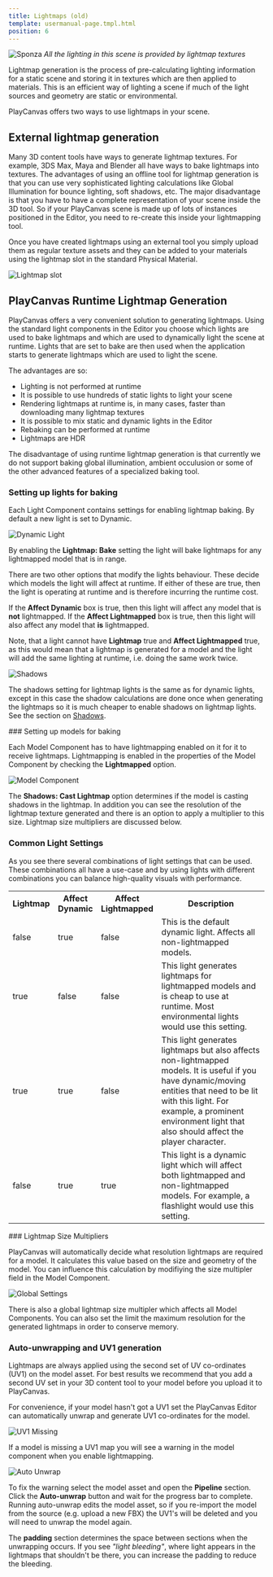 ```yaml
---
title: Lightmaps (old)
template: usermanual-page.tmpl.html
position: 6
---
```


![Sponza][10]
*All the lighting in this scene is provided by lightmap textures*

Lightmap generation is the process of pre-calculating lighting information for a static scene and storing it in textures which are then applied to materials. This is an efficient way of lighting a scene if much of the light sources and geometry are static or environmental.

PlayCanvas offers two ways to use lightmaps in your scene.

## External lightmap generation

Many 3D content tools have ways to generate lightmap textures. For example, 3DS Max, Maya and Blender all have ways to bake lightmaps into textures. The advantages of using an offline tool for lightmap generation is that you can use very sophisticated lighting calculations like Global Illumination for bounce lighting, soft shadows, etc. The major disadvantage is that you have to have a complete representation of your scene inside the 3D tool. So if your PlayCanvas scene is made up of lots of instances positioned in the Editor, you need to re-create this inside your lightmapping tool.

Once you have created lightmaps using an external tool you simply upload them as regular texture assets and they can be added to your materials using the lightmap slot in the standard Physical Material.

![Lightmap slot][1]

## PlayCanvas Runtime Lightmap Generation

PlayCanvas offers a very convenient solution to generating lightmaps. Using the standard light components in the Editor you choose which lights are used to bake lightmaps and which are used to dynamically light the scene at runtime. Lights that are set to bake are then used when the application starts to generate lightmaps which are used to light the scene.

The advantages are so:

* Lighting is not performed at runtime
* It is possible to use hundreds of static lights to light your scene
* Rendering lightmaps at runtime is, in many cases, faster than downloading many lightmap textures
* It is possible to mix static and dynamic lights in the Editor
* Rebaking can be performed at runtime
* Lightmaps are HDR

The disadvantage of using runtime lightmap generation is that currently we do not support baking global illumination, ambient occulusion or some of the other advanced features of a specialized baking tool.

### Setting up lights for baking

Each Light Component contains settings for enabling lightmap baking. By default a new light is set to Dynamic.

![Dynamic Light][2]

By enabling the **Lightmap: Bake** setting the light will bake lightmaps for any lightmapped model that is in range.

There are two other options that modify the lights behaviour. These decide which models the light will affect at runtime. If either of these are true, then the light is operating at runtime and is therefore incurring the runtime cost.

 If the **Affect Dynamic** box is true, then this light will affect any model that is **not** lightmapped. If the **Affect Lightmapped** box is true, then this light will also affect any model that **is** lightmapped.

Note, that a light cannot have **Lightmap** true and **Affect Lightmapped** true, as this would mean that a lightmap is generated for a model and the light will add the same lighting at runtime, i.e. doing the same work twice.

![Shadows][3]

The shadows setting for lightmap lights is the same as for dynamic lights, except in this case the shadow calculations are done once when generating the lightmaps so it is much cheaper to enable shadows on lightmap lights. See the section on [Shadows][4].

### Setting up models for baking

Each Model Component has to have lightmapping enabled on it for it to receive lightmaps. Lightmapping is enabled in the properties of the Model Component by checking the **Lightmapped** option.

![Model Component][5]

The **Shadows: Cast Lightmap** option determines if the model is casting shadows in the lightmap. In addition you can see the resolution of the lightmap texture generated and there is an option to apply a multiplier to this size. Lightmap size multipliers are discussed below.

### Common Light Settings

As you see there several combinations of light settings that can be used. These combinations all have a use-case and by using lights with different combinations you can balance high-quality visuals with performance.


<table>
<tr>
    <th>Lightmap</th><th>Affect Dynamic</th><th>Affect Lightmapped</th><th style="width: 50%;">Description</th>
</tr>
<tr>
    <td class="centered">false</td><td class="centered">true</td><td class="centered">false</td><td>This is the default dynamic light. Affects all non-lightmapped models.</td>
</tr>
<tr>
    <td class="centered">true</td><td class="centered">false</td><td class="centered">false</td><td>This light generates lightmaps for lightmapped models and is cheap to use at runtime. Most environmental lights would use this setting.</td>
</tr>
<tr>
    <td class="centered">true</td><td class="centered">true</td><td class="centered">false</td><td>This light generates lightmaps but also affects non-lightmapped models. It is useful if you have dynamic/moving entities that need to be lit with this light. For example, a prominent environment light that also should affect the player character.</td>
</tr>
<tr>
    <td class="centered">false</td><td class="centered">true</td><td class="centered">true</td><td>This light is a dynamic light which will affect both lightmapped and non-lightmapped models. For example, a flashlight would use this setting.</td>
</tr>
</table>

### Lightmap Size Multipliers

PlayCanvas will automatically decide what resolution lightmaps are required for a model. It calculates this value based on the size and geometry of the model. You can influence this calculation by modifiying the size multipler field in the Model Component.

![Global Settings][6]

There is also a global lightmap size multipler which affects all Model Components. You can also set the limit the maximum resolution for the generated lightmaps in order to conserve memory.

### Auto-unwrapping and UV1 generation

Lightmaps are always applied using the second set of UV co-ordinates (UV1) on the model asset. For best results we recommend that you add a second UV set in your 3D content tool to your model before you upload it to PlayCanvas.

For convenience, if your model hasn't got a UV1 set the PlayCanvas Editor can automatically unwrap and generate UV1 co-ordinates for the model.

![UV1 Missing][7]

If a model is missing a UV1 map you will see a warning in the model component when you enable lightmapping.

![Auto Unwrap][8]

To fix the warning select the model asset and open the **Pipeline** section. Click the **Auto-unwrap** button and wait for the progress bar to complete. Running auto-unwrap edits the model asset, so if you re-import the model from the source (e.g. upload a new FBX) the UV1's will be deleted and you will need to unwrap the model again.

The **padding** section determines the space between sections when the unwrapping occurs. If you see *"light bleeding"*, where light appears in the lightmaps that shouldn't be there, you can increase the padding to reduce the bleeding.

[1]: /images/user-manual/material-inspector/lightmap.jpg
[2]: /images/user-manual/lighting/lightmaps/spot-dynamic.jpg
[3]: /images/user-manual/lighting/lightmaps/shadows.jpg
[4]: /user-manual/graphics/lighting/shadows
[5]: /images/user-manual/lighting/lightmaps/model-settings.jpg
[6]: /images/user-manual/lighting/lightmaps/global-lightmap-settings.jpg
[7]: /images/user-manual/lighting/lightmaps/uv1-missing.jpg
[8]: /images/user-manual/lighting/lightmaps/auto-unwrap.jpg
[10]: /images/user-manual/lighting/lightmaps/sponza.jpg
